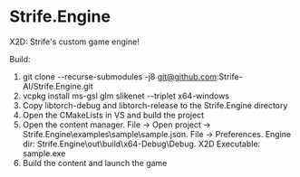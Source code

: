 # Strife.Engine
X2D: Strife's custom game engine!

Build:
1. git clone --recurse-submodules -j8 git@github.com:Strife-AI/Strife.Engine.git
2. vcpkg install ms-gsl glm slikenet --triplet x64-windows
3. Copy libtorch-debug and libtorch-release to the Strife.Engine directory
4. Open the CMakeLists in VS and build the project
5. Open the content manager. File -> Open project -> Strife.Engine\examples\sample\sample.json. File -> Preferences. Engine dir: Strife.Engine\out\build\x64-Debug\Debug. X2D Executable: sample.exe
6. Build the content and launch the game
